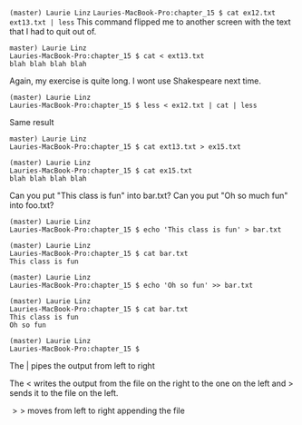 `(master) Laurie Linz`
`Lauries-MacBook-Pro:chapter_15 $ cat ex12.txt ext13.txt | less`
This command flipped me to another screen with the text that I had to quit out of.

```
master) Laurie Linz
Lauries-MacBook-Pro:chapter_15 $ cat < ext13.txt
blah blah blah blah
```
Again, my exercise is quite long.  I wont use Shakespeare next time. 

```
(master) Laurie Linz
Lauries-MacBook-Pro:chapter_15 $ less < ex12.txt | cat | less
```
Same result

```
master) Laurie Linz
Lauries-MacBook-Pro:chapter_15 $ cat ext13.txt > ex15.txt

(master) Laurie Linz
Lauries-MacBook-Pro:chapter_15 $ cat ex15.txt
blah blah blah blah
```

Can you put "This class is fun" into bar.txt?
Can you put "Oh so much fun" into foo.txt?
```
(master) Laurie Linz
Lauries-MacBook-Pro:chapter_15 $ echo 'This class is fun' > bar.txt

(master) Laurie Linz
Lauries-MacBook-Pro:chapter_15 $ cat bar.txt
This class is fun

(master) Laurie Linz
Lauries-MacBook-Pro:chapter_15 $ echo 'Oh so fun' >> bar.txt

(master) Laurie Linz
Lauries-MacBook-Pro:chapter_15 $ cat bar.txt
This class is fun
Oh so fun

(master) Laurie Linz
Lauries-MacBook-Pro:chapter_15 $
```

The $|$ pipes the output from left to right

The $<$ writes the output from the file on the right to the one on the left and $>$ sends it to the file on the left.

$>>$ moves from left to right appending the file
